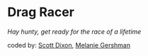 # Drag Racer
*Hay hunty, get ready for the race of a lifetime*

coded by: [Scott Dixon](https://github.com/dixonscottr), [Melanie Gershman](https://github.com/melaniegershman)

